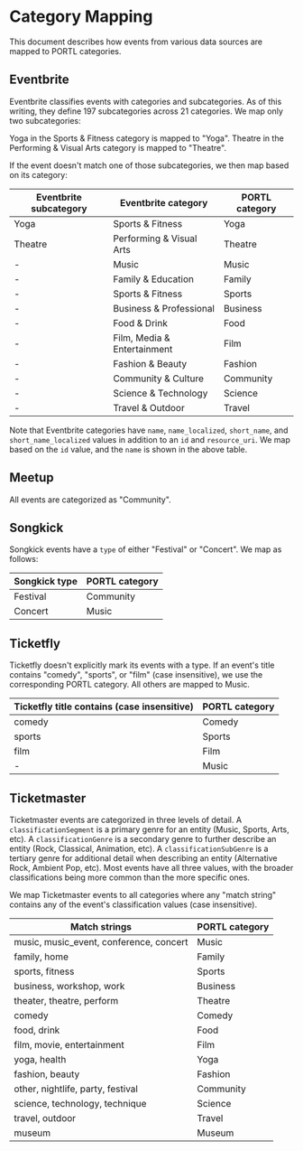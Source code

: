 # Category Mapping

This document describes how events from various data sources are mapped to PORTL categories.

## Eventbrite

Eventbrite classifies events with categories and subcategories. As of this writing, they define 197 subcategories across
21 categories. We map only two subcategories:

Yoga in the Sports & Fitness category is mapped to "Yoga".
Theatre in the Performing & Visual Arts category is mapped to "Theatre".

If the event doesn't match one of those subcategories, we then map based on its category:

Eventbrite subcategory|Eventbrite category        |PORTL category
----------------------|---------------------------|--------------
Yoga                  |Sports & Fitness           |Yoga
Theatre               |Performing & Visual Arts   |Theatre
-                     |Music                      |Music
-                     |Family & Education         |Family
-                     |Sports & Fitness           |Sports
-                     |Business & Professional    |Business
-                     |Food & Drink               |Food
-                     |Film, Media & Entertainment|Film
-                     |Fashion & Beauty           |Fashion
-                     |Community & Culture        |Community
-                     |Science & Technology       |Science
-                     |Travel & Outdoor           |Travel

Note that Eventbrite categories have `name`, `name_localized`, `short_name`, and `short_name_localized` values in
addition to an `id` and `resource_uri`. We map based on the `id` value, and the `name` is shown in the above table.

## Meetup

All events are categorized as "Community".

## Songkick

Songkick events have a `type` of either "Festival" or "Concert". We map as follows:

Songkick type|PORTL category
-------------|--------------
Festival     |Community
Concert      |Music

## Ticketfly

Ticketfly doesn't explicitly mark its events with a type. If an event's title contains "comedy", "sports", or "film"
(case insensitive), we use the corresponding PORTL category. All others are mapped to Music.

Ticketfly title contains (case insensitive)|PORTL category
-------------------------------------------|--------------
comedy                                     |Comedy
sports                                     |Sports
film                                       |Film
-                                          |Music

## Ticketmaster

Ticketmaster events are categorized in three levels of detail. A `classificationSegment` is a primary genre for an
entity (Music, Sports, Arts, etc). A `classificationGenre` is a secondary genre to further describe an entity (Rock,
Classical, Animation, etc). A `classificationSubGenre` is a tertiary genre for additional detail when describing an
entity (Alternative Rock, Ambient Pop, etc). Most events have all three values, with the broader classifications being
more common than the more specific ones.

We map Ticketmaster events to all categories where any "match string" contains any of the event's classification values
(case insensitive).

Match strings                                   |PORTL category
------------------------------------------------|--------------
music, music_event, conference, concert         | Music
family, home                                    | Family
sports, fitness                                 | Sports
business, workshop, work                        | Business
theater, theatre, perform                       | Theatre
comedy                                          | Comedy
food, drink                                     | Food
film, movie, entertainment                      | Film
yoga, health                                    | Yoga
fashion, beauty                                 | Fashion
other, nightlife, party, festival               | Community
science, technology, technique                  | Science
travel, outdoor                                 | Travel
museum                                          | Museum
